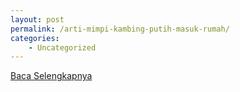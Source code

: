 ```yaml
---
layout: post
permalink: /arti-mimpi-kambing-putih-masuk-rumah/
categories:
    - Uncategorized
---
```


[Baca Selengkapnya](/10)